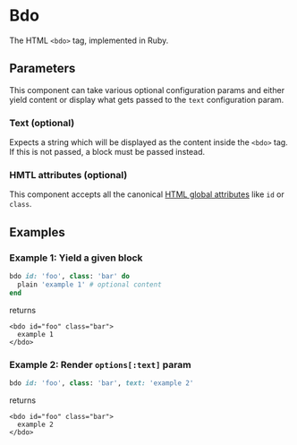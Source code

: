 # Bdo

The HTML `<bdo>` tag, implemented in Ruby.

## Parameters

This component can take various optional configuration params and either yield content or display what gets passed to the `text` configuration param.

### Text \(optional\)

Expects a string which will be displayed as the content inside the `<bdo>` tag. If this is not passed, a block must be passed instead.

### HMTL attributes \(optional\)

This component accepts all the canonical [HTML global attributes](https://www.w3schools.com/tags/ref_standardattributes.asp) like `id` or `class`.

## Examples

### Example 1: Yield a given block

```ruby
bdo id: 'foo', class: 'bar' do
  plain 'example 1' # optional content
end
```

returns

```markup
<bdo id="foo" class="bar">
  example 1
</bdo>
```

### Example 2: Render `options[:text]` param

```ruby
bdo id: 'foo', class: 'bar', text: 'example 2'
```

returns

```markup
<bdo id="foo" class="bar">
  example 2
</bdo>
```

